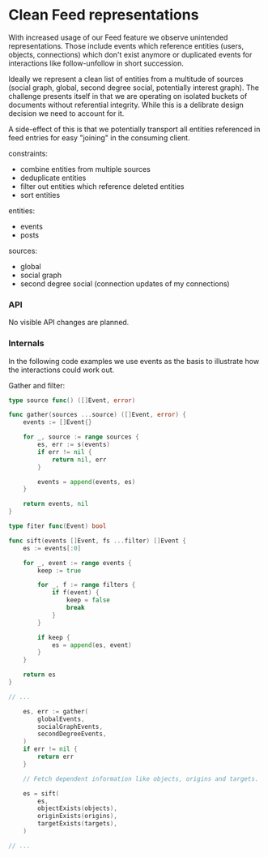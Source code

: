 # Clean Feed representations

With increased usage of our Feed feature we observe unintended representations. Those include events which reference entities (users, objects, connections) which don't exist anymore or duplicated events for interactions like follow-unfollow in short succession.

Ideally we represent a clean list of entities from a multitude of sources (social graph, global, second degree social, potentially interest graph). The challenge presents itself in that we are operating on isolated buckets of documents without referential integrity. While this is a delibrate design decision we need to account for it.

A side-effect of this is that we potentially transport all entities referenced in feed entries for easy "joining" in the consuming client.

constraints:
* combine entities from multiple sources
* deduplicate entities
* filter out entities which reference deleted entities
* sort entities

entities:
* events
* posts

sources:
* global
* social graph
* second degree social (connection updates of my connections)

### API

No visible API changes are planned.

### Internals

In the following code examples we use events as the basis to illustrate how the interactions could work out.

Gather and filter:

``` go
type source func() ([]Event, error)

func gather(sources ...source) ([]Event, error) {
	events := []Event{}

	for _, source := range sources {
		es, err := s(events)
		if err != nil {
			return nil, err
		}

		events = append(events, es)
	}

	return events, nil
}

type fiter func(Event) bool

func sift(events []Event, fs ...filter) []Event {
	es := events[:0]

	for _, event := range events {
		keep := true

		for _, f := range filters {
			if f(event) {
				keep = false
				break
			}
		}

		if keep {
			es = append(es, event)
		}
	}

	return es
}

// ...

	es, err := gather(
		globalEvents,
		socialGraphEvents,
		secondDegreeEvents,
	)
	if err != nil {
		return err
	}

	// Fetch dependent information like objects, origins and targets.

	es = sift(
		es,
		objectExists(objects),
		originExists(origins),
		targetExists(targets),
	)

// ...
```
